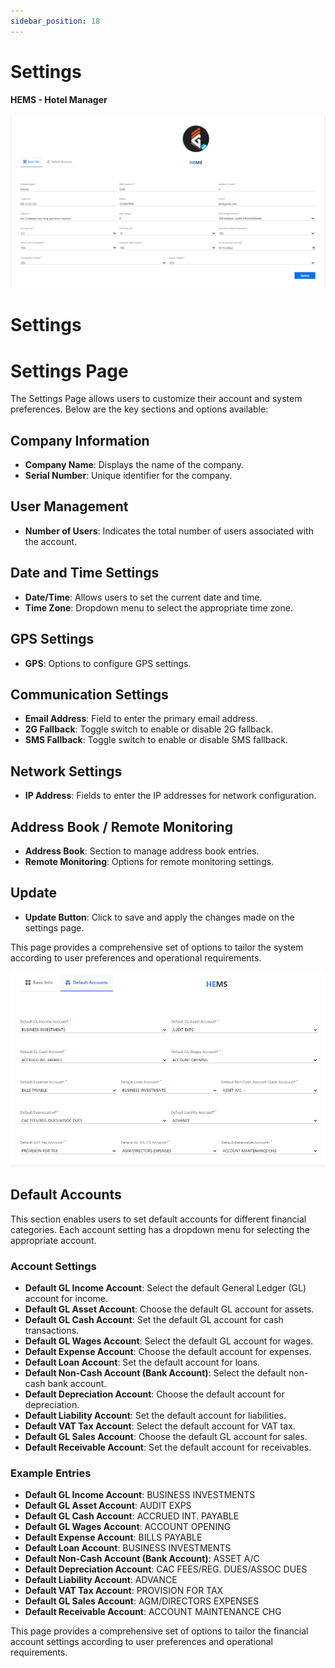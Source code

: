 ```yaml
---
sidebar_position: 18
---
```


# Settings

**HEMS - Hotel Manager**

![HEMS Registration](../../static/img/settings.png "HEMS Registration")

# Settings

# Settings Page

The Settings Page allows users to customize their account and system preferences. Below are the key sections and options available:

## Company Information
- **Company Name**: Displays the name of the company.
- **Serial Number**: Unique identifier for the company.

## User Management
- **Number of Users**: Indicates the total number of users associated with the account.

## Date and Time Settings
- **Date/Time**: Allows users to set the current date and time.
- **Time Zone**: Dropdown menu to select the appropriate time zone.

## GPS Settings
- **GPS**: Options to configure GPS settings.

## Communication Settings
- **Email Address**: Field to enter the primary email address.
- **2G Fallback**: Toggle switch to enable or disable 2G fallback.
- **SMS Fallback**: Toggle switch to enable or disable SMS fallback.

## Network Settings
- **IP Address**: Fields to enter the IP addresses for network configuration.

## Address Book / Remote Monitoring
- **Address Book**: Section to manage address book entries.
- **Remote Monitoring**: Options for remote monitoring settings.

## Update
- **Update Button**: Click to save and apply the changes made on the settings page.

This page provides a comprehensive set of options to tailor the system according to user preferences and operational requirements.

![HEMS Registration](../../static/img/settings2.png "HEMS Registration")

## Default Accounts
This section enables users to set default accounts for different financial categories. Each account setting has a dropdown menu for selecting the appropriate account.

### Account Settings
- **Default GL Income Account**: Select the default General Ledger (GL) account for income.
- **Default GL Asset Account**: Choose the default GL account for assets.
- **Default GL Cash Account**: Set the default GL account for cash transactions.
- **Default GL Wages Account**: Select the default GL account for wages.
- **Default Expense Account**: Choose the default account for expenses.
- **Default Loan Account**: Set the default account for loans.
- **Default Non-Cash Account (Bank Account)**: Select the default non-cash bank account.
- **Default Depreciation Account**: Choose the default account for depreciation.
- **Default Liability Account**: Set the default account for liabilities.
- **Default VAT Tax Account**: Select the default account for VAT tax.
- **Default GL Sales Account**: Choose the default GL account for sales.
- **Default Receivable Account**: Set the default account for receivables.

### Example Entries
- **Default GL Income Account**: BUSINESS INVESTMENTS
- **Default GL Asset Account**: AUDIT EXPS
- **Default GL Cash Account**: ACCRUED INT. PAYABLE
- **Default GL Wages Account**: ACCOUNT OPENING
- **Default Expense Account**: BILLS PAYABLE
- **Default Loan Account**: BUSINESS INVESTMENTS
- **Default Non-Cash Account (Bank Account)**: ASSET A/C
- **Default Depreciation Account**: CAC FEES/REG. DUES/ASSOC DUES
- **Default Liability Account**: ADVANCE
- **Default VAT Tax Account**: PROVISION FOR TAX
- **Default GL Sales Account**: AGM/DIRECTORS EXPENSES
- **Default Receivable Account**: ACCOUNT MAINTENANCE CHG

This page provides a comprehensive set of options to tailor the financial account settings according to user preferences and operational requirements.
